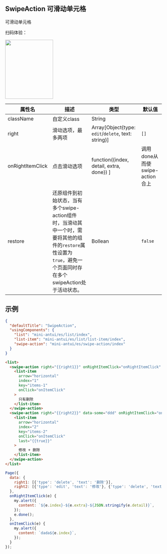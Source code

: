 ## SwipeAction 可滑动单元格

可滑动单元格

扫码体验：

<img src="https://gw.alipayobjects.com/zos/rmsportal/AJKkYtCpuwuoaKTQijUB.jpeg" width="154" height="190" />

| 属性名 | 描述 | 类型 | 默认值 |
|----|----|----|----|
|className| 自定义class | String| |
|right| 滑动选项，最多两项 | Array[Object{type: `edit`/`delete`, text: string}]| `[]` |
|onRightItemClick| 点击滑动选项 | function({index, detail, extra, done}) ]| 调用done从而使swipe-action合上 |
| restore | 还原组件到初始状态，当有多个swipe-action组件时，当滑动其中一个时，需要将其他的组件的`restore`属性设置为`true`，避免一个页面同时存在多个swipeAction处于活动状态。 | Bollean | `false` |


## 示例

```json
{
  "defaultTitle": "SwipeAction",
  "usingComponents": {
    "list": "mini-antui/es/list/index",
    "list-item": "mini-antui/es/list/list-item/index",
    "swipe-action": "mini-antui/es/swipe-action/index"
  }
}
```

```html
<list>
  <swipe-action right="{{right1}}" onRightItemClick="onRightItemClick" extra="item1">
    <list-item
      arrow="horizontal"
      index="1"
      key="items-1"
      onClick="onItemClick"
    >
      只有删除
    </list-item>
  </swipe-action>
  <swipe-action right="{{right2}}" data-some="ddd" onRightItemClick="onRightItemClick" extra="item2">
    <list-item
      arrow="horizontal"
      index="2"
      key="items-2"
      onClick="onItemClick"
      last="{{true}}"
    >
      修改 + 删除
    </list-item>
  </swipe-action>
</list>
```

```javascript
Page({
  data: {
    right1: [{'type': 'delete', 'text': '删除'}],
    right2: [{'type': 'edit', 'text': '修改'}, {'type': 'delete', 'text': '删除'}],
  },
  onRightItemClick(e) {
    my.alert({
      content: `${e.index}-${e.extra}-${JSON.stringify(e.detail)}`,
    });
    e.done();
  },
  onItemClick(e) {
    my.alert({
      content: `dada${e.index}`,
    });
  }
});
```
